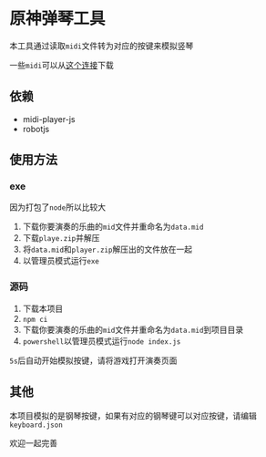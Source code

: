 # 原神弹琴工具

本工具通过读取`midi`文件转为对应的按键来模拟竖琴

一些`midi`可以从[这个连接](https://www.midiclouds.com/forum-1-1.html)下载

## 依赖

- midi-player-js
- robotjs

## 使用方法

### exe

因为打包了`node`所以比较大

1. 下载你要演奏的乐曲的`mid`文件并重命名为`data.mid`
2. 下载`playe.zip`并解压
3. 将`data.mid`和`player.zip`解压出的文件放在一起
4. 以管理员模式运行`exe`

### 源码

1. 下载本项目
2. `npm ci`
3. 下载你要演奏的乐曲的`mid`文件并重命名为`data.mid`到项目目录
4. `powershell`以管理员模式运行`node index.js`

`5s`后自动开始模拟按键，请将游戏打开演奏页面

## 其他

本项目模拟的是钢琴按键，如果有对应的钢琴键可以对应按键，请编辑`keyboard.json`

欢迎一起完善
